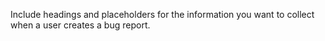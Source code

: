 Include headings and placeholders for the information you want to collect when a user creates a bug report.
